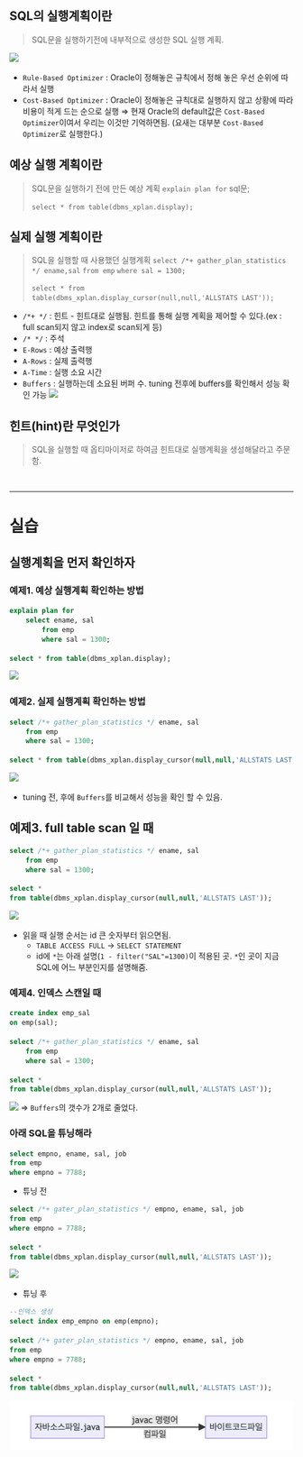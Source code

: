 ## SQL의 실행계획이란

>SQL문을 실행하기전에 내부적으로 생성한 SQL 실행 계획.

![](img/sql_tuning/chapter1/1-1.png)

- `Rule-Based Optimizer` : Oracle이 정해놓은 규칙에서 정해 놓은 우선 순위에 따라서 실행
- `Cost-Based Optimizer` : Oracle이 정해놓은 규칙대로 실행하지 않고 상황에 따라 비용이 적게 드는 순으로 실행
⇒ 현재 Oracle의 default값은 `Cost-Based Optimizer`이여서 우리는 이것만 기억하면됨.
(요새는 대부분 `Cost-Based Optimizer`로 실행한다.)


## 예상 실행 계획이란

>SQL문을 실행하기 전에 만든 예상 계획
>`explain plan for`
>	sql문;
> 
>`select * from table(dbms_xplan.display);`


## 실제 실행 계획이란

>SQL을 실행할 때 사용했던 실행계획
>`select /*+ gather_plan_statistics */ ename,sal`
>`from emp`
>`where sal = 1300;`
>  
>`select * from table(dbms_xplan.display_cursor(null,null,'ALLSTATS LAST'));`

- `/*+ */` : 힌트 - 힌트대로 실행됨. 힌트를 통해 실행 계획을 제어할 수 있다.(ex : full scan되지 않고 index로 scan되게 등)
- `/* */` : 주석
- `E-Rows` : 예상 출력행
- `A-Rows` : 실제 출력행
- `A-Time` : 실행 소요 시간
- `Buffers` : 실행하는데 소요된 버퍼 수. tuning 전후에 buffers를 확인해서 성능 확인 가능
![](../img/sql_tuning/chapter1/1-2.png)


## 힌트(hint)란 무엇인가

> SQL을 실행할 때 옵티마이저로 하여금 힌트대로 실행계획을 생성해달라고 주문함.

<br>

---
# 실습

## 실행계획을 먼저 확인하자

### 예제1. 예상 실행계획 확인하는 방법

```sql
explain plan for
    select ename, sal
        from emp
        where sal = 1300;
        
select * from table(dbms_xplan.display);
```
![](1-3.png)


### 예제2. 실제 실행계획 확인하는 방법

```sql
select /*+ gather_plan_statistics */ ename, sal
    from emp
    where sal = 1300;
        
select * from table(dbms_xplan.display_cursor(null,null,'ALLSTATS LAST'));
```
![](1-4.png)
- tuning 전, 후에 `Buffers`를 비교해서 성능을 확인 할 수 있음.


## 예제3. full table scan 일 때

```sql
select /*+ gather_plan_statistics */ ename, sal
    from emp
    where sal = 1300;
        
select * 
from table(dbms_xplan.display_cursor(null,null,'ALLSTATS LAST'));
```
![](1-4.png)
- 읽을 때 실행 순서는 id 큰 숫자부터 읽으면됨. 
	- `TABLE ACCESS FULL` → `SELECT STATEMENT`
	- id에 `*`는 아래 설명(`1 - filter("SAL"=1300)`이 적용된 곳. `*`인 곳이 지금 SQL에 어느 부분인지를 설명해줌.

### 예제4. 인덱스 스캔일 때

```sql
create index emp_sal
on emp(sal);

select /*+ gather_plan_statistics */ ename, sal
    from emp
    where sal = 1300;
        
select * 
from table(dbms_xplan.display_cursor(null,null,'ALLSTATS LAST'));
```
![](1-5.png)
⇒ `Buffers`의 갯수가 2개로 줄었다.


### 아래 SQL을 튜닝해라

```sql
select empno, ename, sal, job
from emp
where empno = 7788;
```

- 튜닝 전
```sql
select /*+ gater_plan_statistics */ empno, ename, sal, job
from emp
where empno = 7788;

select * 
from table(dbms_xplan.display_cursor(null,null,'ALLSTATS LAST'));
```
![](1-6.png)

- 튜닝 후
```sql
--인덱스 생성
select index emp_empno on emp(empno);

select /*+ gater_plan_statistics */ empno, ename, sal, job
from emp
where empno = 7788;

select * 
from table(dbms_xplan.display_cursor(null,null,'ALLSTATS LAST'));
```
![](☕️java/img/1st-week/1-7.png)


